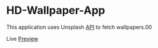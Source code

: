 # HD-Wallpaper-App

This application uses Unsplash [API](https://unsplash.com/developers) to fetch wallpapers.00

Live [Preview](https://hd-wallpapers4k.netlify.app/)
